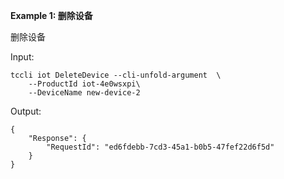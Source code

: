 **Example 1: 删除设备**

删除设备

Input: 

```
tccli iot DeleteDevice --cli-unfold-argument  \
    --ProductId iot-4e0wsxpi\
    --DeviceName new-device-2
```

Output: 
```
{
    "Response": {
        "RequestId": "ed6fdebb-7cd3-45a1-b0b5-47fef22d6f5d"
    }
}
```

